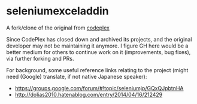 # seleniumexceladdin
A fork/clone of the original from [codeplex](https://archive.codeplex.com/?p=seleniumexceladdin)

Since CodePlex has closed down and archived its projects, and the original developer may not be maintaining it anymore. I figure GH here would be a better medium for others to continue work on it (improvements, bug fixes), via further forking and PRs.

For background, some useful reference links relating to the project (might need (Google) translate, if not native Japanese speaker):

* https://groups.google.com/forum/#!topic/seleniumjp/GQxQJpbtnHA
* http://dolias2010.hatenablog.com/entry/2014/04/16/212429
